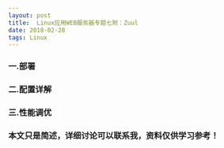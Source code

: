 ```yaml
---
layout: post
title:  Linux应用WEB服务器专题七附：Zuul
date: 2018-02-28
tags: Linux
---
```



### 一.部署

### 二.配置详解

### 三.性能调优






### 本文只是简述，详细讨论可以联系我，资料仅供学习参考！